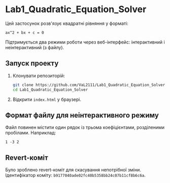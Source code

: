 # Lab1_Quadratic_Equation_Solver

Цей застосунок розв'язує квадратні рівняння у форматі:

```
ax^2 + bx + c = 0
```

Підтримується два режими роботи через веб-інтерфейс: інтерактивний і неінтерактивний (з файлу).

## Запуск проекту

1. Клонувати репозиторій:
   ```sh
   git clone https://github.com/VaL2111/Lab1_Quadratic_Equation_Solver
   cd Lab1_Quadratic_Equation_Solver
   ```
2. Відкрити `index.html` у браузері.

## Формат файлу для неінтерактивного режиму

Файл повинен містити один рядок із трьома коефіцієнтами, розділеними пробілами. Наприклад:

```
1 -3 2
```

## Revert-коміт

Було зроблено revert-коміт для скасування непотрібної зміни. Ідентифікатор коміту: `b9177040ade02fc40b5358bb24c07b11cf8b6c6a`.
